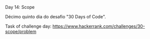 Day 14: Scope

Décimo quinto dia do desafio "30 Days of Code".

Task of challenge day:
https://www.hackerrank.com/challenges/30-scope/problem